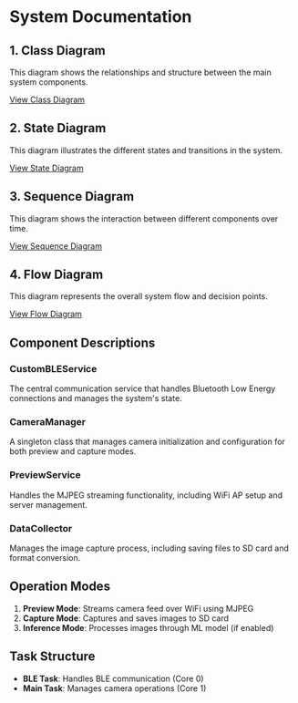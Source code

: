 # System Documentation

## 1. Class Diagram

This diagram shows the relationships and structure between the main system components.

[View Class Diagram](classses.md)

## 2. State Diagram

This diagram illustrates the different states and transitions in the system.

[View State Diagram](state.md)

## 3. Sequence Diagram

This diagram shows the interaction between different components over time.

[View Sequence Diagram](sequence.md)

## 4. Flow Diagram

This diagram represents the overall system flow and decision points.

[View Flow Diagram](flow.md)

## Component Descriptions

### CustomBLEService

The central communication service that handles Bluetooth Low Energy connections and manages the system's state.

### CameraManager

A singleton class that manages camera initialization and configuration for both preview and capture modes.

### PreviewService

Handles the MJPEG streaming functionality, including WiFi AP setup and server management.

### DataCollector

Manages the image capture process, including saving files to SD card and format conversion.

## Operation Modes

1. **Preview Mode**: Streams camera feed over WiFi using MJPEG
2. **Capture Mode**: Captures and saves images to SD card
3. **Inference Mode**: Processes images through ML model (if enabled)

## Task Structure

- **BLE Task**: Handles BLE communication (Core 0)
- **Main Task**: Manages camera operations (Core 1)
